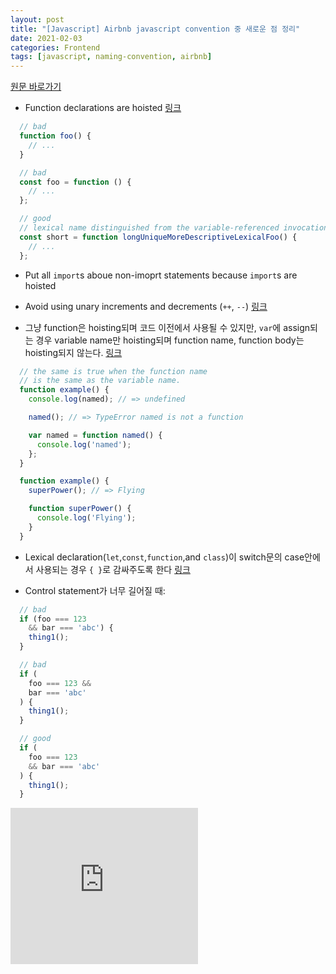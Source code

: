 ```yaml
---
layout: post
title: "[Javascript] Airbnb javascript convention 중 새로운 점 정리"
date: 2021-02-03
categories: Frontend
tags: [javascript, naming-convention, airbnb]
---
```


[원문 바로가기](https://github.com/airbnb/javascript)

- Function declarations are hoisted  [링크](https://github.com/airbnb/javascript#functions--declarations)
```js
  // bad
  function foo() {
    // ...
  }

  // bad
  const foo = function () {
    // ...
  };

  // good
  // lexical name distinguished from the variable-referenced invocation(s)
  const short = function longUniqueMoreDescriptiveLexicalFoo() {
    // ...
  };
```

- Put all `import`s aboue non-imoprt statements because `import`s are hoisted

- Avoid using unary increments and decrements (`++`, `--`) [링크](https://github.com/airbnb/javascript#variables--unary-increment-decrement)


- 그냥 function은 hoisting되며 코드 이전에서 사용될 수 있지만, `var`에 assign되는 경우 variable name만 hoisting되며 function name, function body는 hoisting되지 않는다. [링크](https://github.com/airbnb/javascript#hoisting--named-expressions)
```js
  // the same is true when the function name
  // is the same as the variable name.
  function example() {
    console.log(named); // => undefined

    named(); // => TypeError named is not a function

    var named = function named() {
      console.log('named');
    };
  }

  function example() {
    superPower(); // => Flying

    function superPower() {
      console.log('Flying');
    }
  }
```

- Lexical declaration(`let`,`const`,`function`,and `class`)이 switch문의 case안에서 사용되는 경우 `{ }`로 감싸주도록 한다 [링크](https://github.com/airbnb/javascript#comparison--switch-blocks)

- Control statement가 너무 길어질 때:
```js
  // bad
  if (foo === 123
    && bar === 'abc') {
    thing1();
  }

  // bad
  if (
    foo === 123 &&
    bar === 'abc'
  ) {
    thing1();
  }

  // good
  if (
    foo === 123
    && bar === 'abc'
  ) {
    thing1();
  }
```

<iframe width="300" height="250" allowtransparency="true" src="https://tab2.clickmon.co.kr/pop/wp_ad_300.php?PopAd=CM_M_1003067%7C%5E%7CCM_A_1086005%7C%5E%7CAdver_M_1046207&mon_rf=REFERRER_URL" frameborder="0" scrolling="no"></iframe>